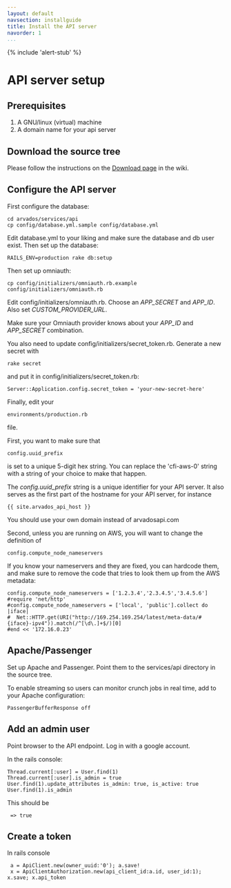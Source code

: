 ```yaml
---
layout: default
navsection: installguide
title: Install the API server
navorder: 1
...
```


{% include 'alert-stub' %}

# API server setup

## Prerequisites

1. A GNU/linux (virtual) machine
2. A domain name for your api server

## Download the source tree

Please follow the instructions on the [Download page](https://arvados.org/projects/arvados/wiki/Download) in the wiki.

## Configure the API server

First configure the database:

    cd arvados/services/api
    cp config/database.yml.sample config/database.yml

Edit database.yml to your liking and make sure the database and db user exist.
Then set up the database:
 
    RAILS_ENV=production rake db:setup

Then set up omniauth:

    cp config/initializers/omniauth.rb.example config/initializers/omniauth.rb

Edit config/initializers/omniauth.rb. Choose an *APP_SECRET* and *APP_ID*. Also set
*CUSTOM_PROVIDER_URL*.

Make sure your Omniauth provider knows about your *APP_ID* and *APP_SECRET*
combination.

You also need to update config/initializers/secret_token.rb. Generate a new secret with

    rake secret

and put it in config/initializers/secret_token.rb:

    Server::Application.config.secret_token = 'your-new-secret-here'

Finally, edit your

    environments/production.rb

file. 

First, you want to make sure that 

    config.uuid_prefix

is set to a unique 5-digit hex string. You can replace the 'cfi-aws-0' string
with a string of your choice to make that happen.

The *config.uuid_prefix* string is a unique identifier for your API server. It
also serves as the first part of the hostname for your API server, for instance

    {{ site.arvados_api_host }}

You should use your own domain instead of arvadosapi.com

Second, unless you are running on AWS, you will want to change the definition of

    config.compute_node_nameservers

If you know your nameservers and they are fixed, you can hardcode them, and
make sure to remove the code that tries to look them up from the AWS metadata:

    config.compute_node_nameservers = ['1.2.3.4','2.3.4.5','3.4.5.6']
    #require 'net/http'
    #config.compute_node_nameservers = ['local', 'public'].collect do |iface|
    #  Net::HTTP.get(URI("http://169.254.169.254/latest/meta-data/#{iface}-ipv4")).match(/^[\d\.]+$/)[0]
    #end << '172.16.0.23'

## Apache/Passenger

Set up Apache and Passenger. Point them to the services/api directory in the source tree.

To enable streaming so users can monitor crunch jobs in real time, add
to your Apache configuration:

    PassengerBufferResponse off

## Add an admin user

Point browser to the API endpoint. Log in with a google account.

In the rails console:

    Thread.current[:user] = User.find(1)
    Thread.current[:user].is_admin = true
    User.find(1).update_attributes is_admin: true, is_active: true
    User.find(1).is_admin

This should be

     => true

## Create a token

In rails console

     a = ApiClient.new(owner_uuid:'0'); a.save!
     x = ApiClientAuthorization.new(api_client_id:a.id, user_id:1); x.save; x.api_token

